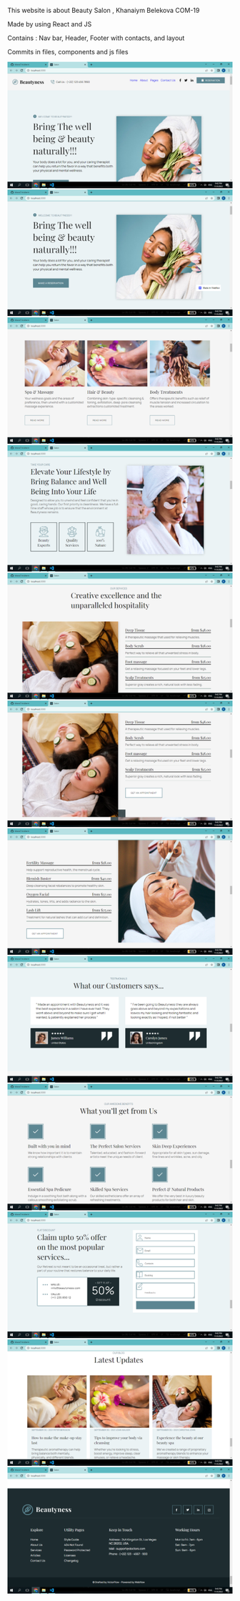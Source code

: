 This website is about Beauty Salon , Khanaiym Belekova COM-19



Made by using React and JS

Contains : Nav bar, Header, Footer with contacts, and layout



Commits in files, components and js files



![alt tag](screens/1.png)
![alt tag](screens/2.png)
![alt tag](screens/3.png)
![alt tag](screens/4.png)
![alt tag](screens/5.png)
![alt tag](screens/6.png)
![alt tag](screens/7.png)
![alt tag](screens/8.png)
![alt tag](screens/9.png)
![alt tag](screens/10.png)
![alt tag](screens/11.png)
![alt tag](screens/12.png)
